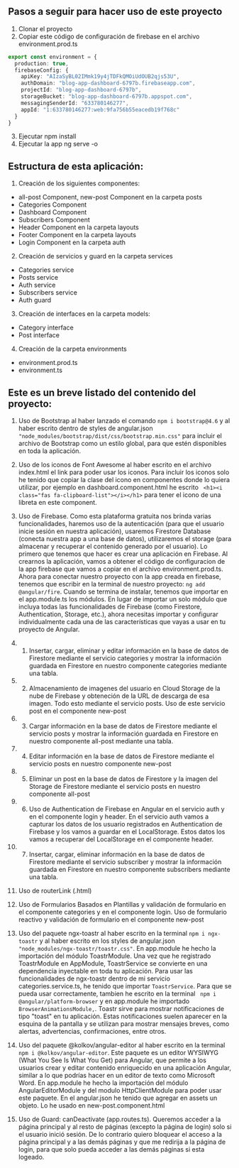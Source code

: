 ## Pasos a seguir para hacer uso de este proyecto

1. Clonar el proyecto
2. Copiar este código de configuración de firebase en el archivo environment.prod.ts
```typescript
export const environment = {
  production: true,
  firebaseConfig: {
    apiKey: "AIzaSyBL02IMmk19y4jTDFkQMOiUdOUB2qjs53U",
    authDomain: "blog-app-dashboard-6797b.firebaseapp.com",
    projectId: "blog-app-dashboard-6797b",
    storageBucket: "blog-app-dashboard-6797b.appspot.com",
    messagingSenderId: "633780146277",
    appId: "1:633780146277:web:9fa756b55eacedb19f768c"
  }
}
```
3. Ejecutar npm install
4. Ejecutar la app ng serve -o

## Estructura de esta aplicación:

1. Creación de los siguientes componentes:


- all-post Component, new-post Component en la carpeta posts
- Categories Component
- Dashboard Component
- Subscribers Component
- Header Component en la carpeta layouts
- Footer Component en la carpeta layouts
- Login Component en la carpeta auth

2. Creación de servicios y guard en la carpeta services
- Categories service 
- Posts service
- Auth service
- Subscribers service
- Auth guard

3. Creación de interfaces en la carpeta models:
- Category interface
- Post interface

4. Creación de la carpeta environments
- environment.prod.ts
- environment.ts


## Este es un breve listado del contenido del proyecto:

1. Uso de Bootstrap al haber lanzado el comando `npm i bootstrap@4.6` y al haber escrito dentro de styles de  angular.json `"node_modules/bootstrap/dist/css/bootstrap.min.css"` para incluir el archivo de Bootstrap como un estilo global, para que estén disponibles en toda la aplicación.

2. Uso de los iconos de Font Awesome al haber escrito en el archivo index.html el link para poder usar los iconos. Para incluir los iconos solo he tenido que copiar la clase del icono en componentes donde lo quiera utilizar, por ejemplo en dashboard.component.html he escrito ` <h1><i class="fas fa-clipboard-list"></i></h1>` para tener el icono de una libreta en este component.

3. Uso de Firebase. Como esta plataforma gratuita nos brinda varias funcionalidades, haremos uso de la autenticación (para que el usuario inicie sesión en nuestra aplicación), usaremos Firestore Database (conecta nuestra app a una base de datos), utilizaremos el storage (para almacenar y recuperar el contenido generado por el usuario).  Lo primero que tenemos que hacer es crear una aplicación en Firebase. Al crearnos la aplicación, vamos a obtener el código de configuracion de la app firebase que vamos a copiar en el archivo environment.prod.ts. Ahora para conectar nuestro proyecto con la app creada en firebase, tenemos que escribir en la terminal de nuestro proyecto: `ng add @angular/fire`. Cuando se termina de instalar, tenemos que importar en el app.module.ts los módulos. En lugar de importar un solo módulo que incluya todas las funcionalidades de Firebase (como Firestore, Authentication, Storage, etc.), ahora necesitas importar y configurar individualmente cada una de las características que vayas a usar en tu proyecto de Angular.

3. 1. Insertar, cargar, eliminar y editar  información en la base de datos de  Firestore mediante el  servicio categories y mostrar la información guardada en Firestore en nuestro componente categories mediante una tabla.

3. 2. Almacenamiento de imagenes del usuario en Cloud Storage de la nube de Firebase y  obteneción de  la URL de descarga de esa imagen. Todo esto mediante el servicio posts. Uso de este servicio post en el componente new-post

3. 3. Cargar  información en la base de datos de  Firestore mediante el  servicio posts y mostrar la información guardada en Firestore en nuestro componente all-post mediante una tabla.

3. 4. Editar  información en la base de datos de  Firestore mediante el  servicio posts en nuestro componente new-post

3. 5. Eliminar un post  en la base de datos de  Firestore y la imagen del Storage de Firestore mediante el  servicio posts en nuestro componente all-post

3. 6. Uso de Authentication de Firebase en Angular en el servicio auth y en el componente login y header. En el servicio auth vamos a capturar los datos de los usuario registrados en Authentication de  Firebase y los vamos a guardar en el LocalStorage. Estos datos los vamos a recuperar del LocalStorage en el componente header.

3. 7. Insertar, cargar, eliminar   información en la base de datos de  Firestore mediante el  servicio subscriber y mostrar la información guardada en Firestore en nuestro componente subscribers mediante una tabla.

4. Uso de routerLink  (.html)

5. Uso de Formularios Basados en Plantillas y validación de  formulario en el componente categories y en el componente login. Uso de formulario reactivo y validación de formulario en el componente new-post

6. Uso del  paquete ngx-toastr al haber escrito en la terminal  `npm i ngx-toastr` y al haber escrito en los styles de angular.json `"node_modules/ngx-toastr/toastr.css"`. En app.module he hecho la importación del módulo ToastrModule.  Una vez que he registrado ToastrModule en AppModule, ToastrService se convierte en una dependencia inyectable en toda tu aplicación. Para usar las funcionalidades de ngx-toastr dentro de mi servicio categories.service.ts, he tenido que importar `ToastrService`. Para que se pueda usar correctamente, tambien he escrito en la terminal ` npm i @angular/platform-browser` y en app.module he importado ` BrowserAnimationsModule,`. Toastr sirve para mostrar notificaciones de tipo "toast" en tu aplicación. Estas notificaciones suelen aparecer en la esquina de la pantalla y se utilizan para mostrar mensajes breves, como alertas, advertencias, confirmaciones, entre otros.

7. Uso del  paquete @kolkov/angular-editor al haber escrito en la terminal  `npm i @kolkov/angular-editor`. Este paquete es un editor WYSIWYG (What You See Is What You Get) para Angular, que permite a los usuarios crear y editar contenido enriquecido en una aplicación Angular, similar a lo que podrías hacer en un editor de texto como Microsoft Word. En app.module he hecho la importación del módulo AngularEditorModule y del modulo HttpClientModule para poder usar este paquete. En el angular.json he tenido que agregar en assets un objeto. Lo he usado en new-post.component.html




8. Uso de Guard:  canDeactivate (app.routes.ts). Queremos acceder a la página principal y al resto de páginas (excepto la página de login) solo si el usuario inició sesión. De lo contrario quiero bloquear el acceso a la página principal y a las demás páginas y que me redirija a la página de login, para que solo pueda acceder a las demás páginas si esta logeado.
